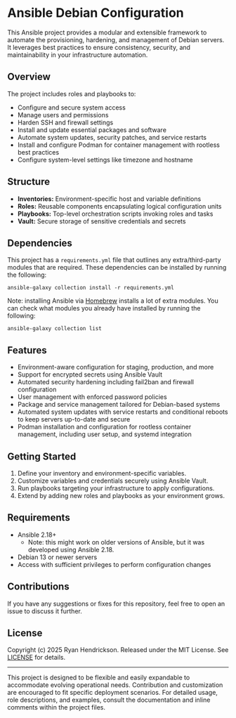 # Ansible Debian Configuration

This Ansible project provides a modular and extensible framework to automate the provisioning, hardening, and management of Debian servers.
It leverages best practices to ensure consistency, security, and maintainability in your infrastructure automation.

## Overview

The project includes roles and playbooks to:

- Configure and secure system access
- Manage users and permissions
- Harden SSH and firewall settings
- Install and update essential packages and software
- Automate system updates, security patches, and service restarts
- Install and configure Podman for container management with rootless best practices
- Configure system-level settings like timezone and hostname

## Structure

- **Inventories:** Environment-specific host and variable definitions
- **Roles:** Reusable components encapsulating logical configuration units
- **Playbooks:** Top-level orchestration scripts invoking roles and tasks
- **Vault:** Secure storage of sensitive credentials and secrets

## Dependencies

This project has a `requirements.yml` file that outlines any extra/third-party modules that are required.
These dependencies can be installed by running the following:

```shell
ansible-galaxy collection install -r requirements.yml
```

Note: installing Ansible via [Homebrew](https://formulae.brew.sh/formula/ansible#default) installs a lot of extra modules.
You can check what modules you already have installed by running the following:

```shell
ansible-galaxy collection list
```

## Features

- Environment-aware configuration for staging, production, and more
- Support for encrypted secrets using Ansible Vault
- Automated security hardening including fail2ban and firewall configuration
- User management with enforced password policies
- Package and service management tailored for Debian-based systems
- Automated system updates with service restarts and conditional reboots to keep servers up-to-date and secure
- Podman installation and configuration for rootless container management, including user setup, and systemd integration

## Getting Started

1. Define your inventory and environment-specific variables.
2. Customize variables and credentials securely using Ansible Vault.
3. Run playbooks targeting your infrastructure to apply configurations.
4. Extend by adding new roles and playbooks as your environment grows.

## Requirements

- Ansible 2.18+
  - Note: this might work on older versions of Ansible, but it was developed using Ansible 2.18.
- Debian 13 or newer servers
- Access with sufficient privileges to perform configuration changes

## Contributions

If you have any suggestions or fixes for this repository, feel free to open an issue to discuss it further.

## License

Copyright (c) 2025 Ryan Hendrickson. Released under the MIT License. See [LICENSE](LICENSE) for details.

---

This project is designed to be flexible and easily expandable to accommodate evolving operational needs. Contribution and customization are encouraged to fit specific deployment scenarios. For detailed usage, role descriptions, and examples, consult the documentation and inline comments within the project files.

